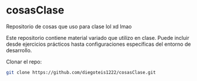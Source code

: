 # cosasClase

Repositorio de cosas que uso para clase lol xd lmao

Este repositorio contiene material variado que utilizo en clase. Puede incluir desde ejercicios prácticos hasta configuraciones específicas del entorno de desarrollo.


Clonar el repo:

   ```bash
   git clone https://github.com/diegoteis1222/cosasClase.git
